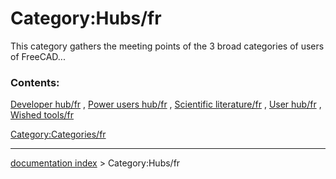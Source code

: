 # Category:Hubs/fr
This category gathers the meeting points of the 3 broad categories of users of FreeCAD\...

### Contents:

[Developer hub/fr](Developer_hub/fr.md) , [Power users hub/fr](Power_users_hub/fr.md) , [Scientific literature/fr](Scientific_literature/fr.md) , [User hub/fr](User_hub/fr.md) , [Wished tools/fr](Wished_tools/fr.md)

[Category:Categories/fr](Category:Categories/fr.md)

---
[documentation index](../README.md) > Category:Hubs/fr
